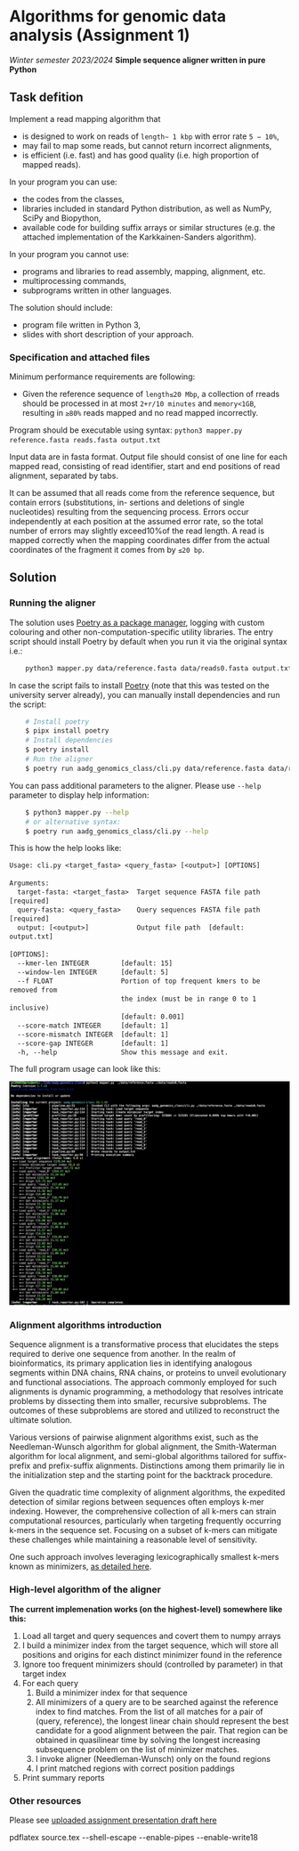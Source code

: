 # Algorithms for genomic data analysis (Assignment 1)
*Winter semester 2023/2024*
**Simple sequence aligner written in pure Python**

## Task defition

Implement a read mapping algorithm that

- is designed to work on reads of `length∼ 1 kbp` with error rate `5 − 10%`,
- may fail to map some reads, but cannot return incorrect alignments,
- is efficient (i.e. fast) and has good quality (i.e. high proportion of mapped reads).

In your program you can use:
- the codes from the classes,
- libraries included in standard Python distribution, as well as NumPy, SciPy and Biopython,
- available code for building suffix arrays or similar structures (e.g. the attached implementation of the
    Karkkainen-Sanders algorithm).

In your program you cannot use:
- programs and libraries to read assembly, mapping, alignment, etc.
- multiprocessing commands,
- subprograms written in other languages.

The solution should include:
- program file written in Python 3,
- slides with short description of your approach.

### Specification and attached files

Minimum performance requirements are following:
- Given the reference sequence of `length≤20 Mbp`, a collection
of rreads should be processed in at most `2+r/10 minutes` and `memory<1GB`, resulting
in `≥80%` reads mapped and no read mapped incorrectly.

Program should be executable using syntax:
`python3 mapper.py reference.fasta reads.fasta output.txt`

Input data are in fasta format. Output file should consist of one line for each mapped read, consisting of read
identifier, start and end positions of read alignment, separated by tabs.

It can be assumed that all reads come from the reference sequence, but contain errors (substitutions, in-
sertions and deletions of single nucleotides) resulting from the sequencing process. Errors occur independently
at each position at the assumed error rate, so the total number of errors may slightly exceed10%of the read
length. A read is mapped correctly when the mapping coordinates differ from the actual coordinates of the
fragment it comes from by `≤20 bp`.

## Solution

### Running the aligner

The solution uses [Poetry as a package manager](https://python-poetry.org/docs/), logging with custom colouring and other non-computation-specific utility libraries.
The entry script should install Poetry by default when you run it via the original syntax i.e.:
```bash
    python3 mapper.py data/reference.fasta data/reads0.fasta output.txt
```

In case the script fails to install [Poetry](https://python-poetry.org/docs/) (note that this was tested on the university server already), you can manually install dependencies and run the script:
```bash
    # Install poetry
    $ pipx install poetry
    # Install dependencies
    $ poetry install
    # Run the aligner
    $ poetry run aadg_genomics_class/cli.py data/reference.fasta data/reads0.fasta output.txt
```

You can pass additional parameters to the aligner. Please use `--help` parameter to display help information:
```bash
    $ python3 mapper.py --help
    # or alternative syntax:
    $ poetry run aadg_genomics_class/cli.py --help
```

This is how the help looks like:
```
Usage: cli.py <target_fasta> <query_fasta> [<output>] [OPTIONS]

Arguments:
  target-fasta: <target_fasta>  Target sequence FASTA file path  [required]
  query-fasta: <query_fasta>    Query sequences FASTA file path  [required]
  output: [<output>]            Output file path  [default: output.txt]

[OPTIONS]:
  --kmer-len INTEGER        [default: 15]
  --window-len INTEGER      [default: 5]
  --f FLOAT                 Portion of top frequent kmers to be removed from
                            the index (must be in range 0 to 1 inclusive)
                            [default: 0.001]
  --score-match INTEGER     [default: 1]
  --score-mismatch INTEGER  [default: 1]
  --score-gap INTEGER       [default: 1]
  -h, --help                Show this message and exit.
```

The full program usage can look like this:

![CLI usage screenshot](https://github.com/styczynski/aadg-genomics-class/blob/main/static/screen0.png?raw=true)


### Alignment algorithms introduction

Sequence alignment is a transformative process that elucidates the steps required to derive one sequence from another. In the realm of bioinformatics, its primary application lies in identifying analogous segments within DNA chains, RNA chains, or proteins to unveil evolutionary and functional associations. The approach commonly employed for such alignments is dynamic programming, a methodology that resolves intricate problems by dissecting them into smaller, recursive subproblems. The outcomes of these subproblems are stored and utilized to reconstruct the ultimate solution.

Various versions of pairwise alignment algorithms exist, such as the Needleman-Wunsch algorithm for global alignment, the Smith-Waterman algorithm for local alignment, and semi-global algorithms tailored for suffix-prefix and prefix-suffix alignments. Distinctions among them primarily lie in the initialization step and the starting point for the backtrack procedure.

Given the quadratic time complexity of alignment algorithms, the expedited detection of similar regions between sequences often employs k-mer indexing. However, the comprehensive collection of all k-mers can strain computational resources, particularly when targeting frequently occurring k-mers in the sequence set. Focusing on a subset of k-mers can mitigate these challenges while maintaining a reasonable level of sensitivity.

One such approach involves leveraging lexicographically smallest k-mers known as minimizers, [as detailed here](https://academic.oup.com/bioinformatics/article/20/18/3363/202143).

### High-level algorithm of the aligner

**The current implemenation works (on the highest-level) somewhere like this:**

1. Load all target and query sequences and covert them to numpy arrays
2. I build a minimizer index from the target sequence, which will store all positions and origins for each distinct minimizer found in the reference
3. Ignore too frequent minimizers should (controlled by parameter) in that target index
4. For each query
    1. Build a minimizer index for that sequence
    2. All minimizers of a query are to be searched against the reference index to find matches. From the list of all matches for a pair of (query, reference), the longest linear chain should represent the best candidate for a good alignment between the pair. That region can be obtained in quasilinear time by solving the longest increasing subsequence problem on the list of minimizer matches.
    3. I invoke aligner (Needleman-Wunsch) only on the found regions
    4. I print matched regions with correct position paddings
5. Print summary reports

### Other resources

Please see [uploaded assignment presentation draft here](https://github.com/styczynski/aadg-genomics-class/blob/main/static/AADG_Assignment_1.pdf)


pdflatex source.tex --shell-escape --enable-pipes --enable-write18